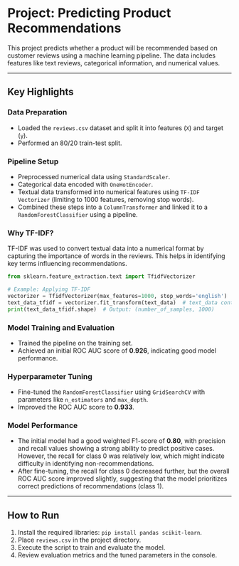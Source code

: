 # Project: Predicting Product Recommendations

This project predicts whether a product will be recommended based on customer reviews using a machine learning pipeline. The data includes features like text reviews, categorical information, and numerical values.

---

## Key Highlights

### Data Preparation
- Loaded the `reviews.csv` dataset and split it into features (`X`) and target (`y`).
- Performed an 80/20 train-test split.

### Pipeline Setup
- Preprocessed numerical data using `StandardScaler`.
- Categorical data encoded with `OneHotEncoder`.
- Textual data transformed into numerical features using `TF-IDF Vectorizer` (limiting to 1000 features, removing stop words).
- Combined these steps into a `ColumnTransformer` and linked it to a `RandomForestClassifier` using a pipeline.

### Why TF-IDF?
TF-IDF was used to convert textual data into a numerical format by capturing the importance of words in the reviews. This helps in identifying key terms influencing recommendations.

```python
from sklearn.feature_extraction.text import TfidfVectorizer

# Example: Applying TF-IDF
vectorizer = TfidfVectorizer(max_features=1000, stop_words='english')
text_data_tfidf = vectorizer.fit_transform(text_data)  # text_data contains the review texts
print(text_data_tfidf.shape)  # Output: (number_of_samples, 1000)
```

### Model Training and Evaluation
- Trained the pipeline on the training set.
- Achieved an initial ROC AUC score of **0.926**, indicating good model performance.

### Hyperparameter Tuning
- Fine-tuned the `RandomForestClassifier` using `GridSearchCV` with parameters like `n_estimators` and `max_depth`.
- Improved the ROC AUC score to **0.933**.

### Model Performance
- The initial model had a good weighted F1-score of **0.80**, with precision and recall values showing a strong ability to predict positive cases. However, the recall for class 0 was relatively low, which might indicate difficulty in identifying non-recommendations.
- After fine-tuning, the recall for class 0 decreased further, but the overall ROC AUC score improved slightly, suggesting that the model prioritizes correct predictions of recommendations (class 1).

---

## How to Run
1. Install the required libraries: `pip install pandas scikit-learn`.
2. Place `reviews.csv` in the project directory.
3. Execute the script to train and evaluate the model.
4. Review evaluation metrics and the tuned parameters in the console.

